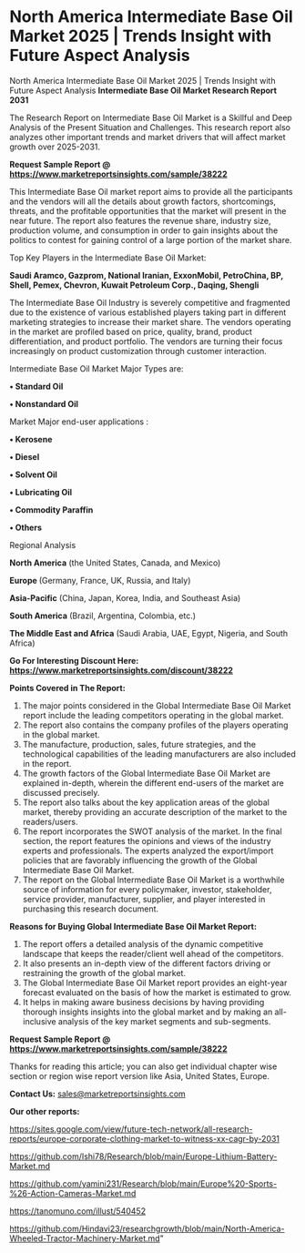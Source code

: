 # North America Intermediate Base Oil Market 2025 | Trends Insight with Future Aspect Analysis
 North America Intermediate Base Oil Market 2025 | Trends Insight with Future Aspect Analysis
<strong>Intermediate Base Oil Market Research Report 2031</strong>

The Research Report on Intermediate Base Oil Market is a Skillful and Deep Analysis of the Present Situation and Challenges. This research report also analyzes other important trends and market drivers that will affect market growth over 2025-2031.

<strong>Request Sample Report @ <a href=https://www.marketreportsinsights.com/sample/38222>https://www.marketreportsinsights.com/sample/38222</a></strong>

This Intermediate Base Oil market report aims to provide all the participants and the vendors will all the details about growth factors, shortcomings, threats, and the profitable opportunities that the market will present in the near future. The report also features the revenue share, industry size, production volume, and consumption in order to gain insights about the politics to contest for gaining control of a large portion of the market share.

Top Key Players in the Intermediate Base Oil Market:

<strong>Saudi Aramco, Gazprom, National Iranian, ExxonMobil, PetroChina, BP, Shell, Pemex, Chevron, Kuwait Petroleum Corp., Daqing, Shengli</strong>

The Intermediate Base Oil Industry is severely competitive and fragmented due to the existence of various established players taking part in different marketing strategies to increase their market share. The vendors operating in the market are profiled based on price, quality, brand, product differentiation, and product portfolio. The vendors are turning their focus increasingly on product customization through customer interaction.

Intermediate Base Oil Market Major Types are:

<strong>•  Standard Oil

•  Nonstandard Oil</strong>

Market Major end-user applications :

<strong>•  Kerosene

•  Diesel

•  Solvent Oil

•  Lubricating Oil

•  Commodity Paraffin

•  Others</strong>

Regional Analysis

</u><strong><b>North America</b></strong> (the United States, Canada, and Mexico)

<strong><b>Europe </b></strong>(Germany, France, UK, Russia, and Italy)

<strong><b>Asia-Pacific</b></strong> (China, Japan, Korea, India, and Southeast Asia)

<strong><b>South America</b></strong> (Brazil, Argentina, Colombia, etc.)

<strong><b>The Middle East and Africa</b></strong> (Saudi Arabia, UAE, Egypt, Nigeria, and South Africa)

<strong>Go For Interesting Discount Here: <a href=https://www.marketreportsinsights.com/discount/38222>https://www.marketreportsinsights.com/discount/38222</a></strong>

<strong>Points Covered in The Report:</strong>
<ol>
  <li>The major points considered in the Global Intermediate Base Oil Market report include the leading competitors operating in the global market.</li>
  <li>The report also contains the company profiles of the players operating in the global market.</li>
  <li>The manufacture, production, sales, future strategies, and the technological capabilities of the leading manufacturers are also included in the report.</li>
  <li>The growth factors of the Global Intermediate Base Oil Market are explained in-depth, wherein the different end-users of the market are discussed precisely.</li>
  <li>The report also talks about the key application areas of the global market, thereby providing an accurate description of the market to the readers/users.</li>
  <li>The report incorporates the SWOT analysis of the market. In the final section, the report features the opinions and views of the industry experts and professionals. The experts analyzed the export/import policies that are favorably influencing the growth of the Global Intermediate Base Oil Market.</li>
  <li>The report on the Global Intermediate Base Oil Market is a worthwhile source of information for every policymaker, investor, stakeholder, service provider, manufacturer, supplier, and player interested in purchasing this research document.</li>
</ol>
<strong>Reasons for Buying Global Intermediate Base Oil Market Report:</strong>

<ol>
  <li>The report offers a detailed analysis of the dynamic competitive landscape that keeps the reader/client well ahead of the competitors.</li>
  <li>It also presents an in-depth view of the different factors driving or restraining the growth of the global market.</li>
  <li>The Global Intermediate Base Oil Market report provides an eight-year forecast evaluated on the basis of how the market is estimated to grow.</li>
  <li>It helps in making aware business decisions by having providing thorough insights insights into the global market and by making an all-inclusive analysis of the key market segments and sub-segments.</li>
</ol>
<strong>Request Sample Report @ <a href=https://www.marketreportsinsights.com/sample/38222>https://www.marketreportsinsights.com/sample/38222</a></strong>


Thanks for reading this article; you can also get individual chapter wise section or region wise report version like Asia, United States, Europe.

<strong>Contact Us:</strong>
sales@marketreportsinsights.com

<strong>Our other reports:</strong>

<a href=https://sites.google.com/view/future-tech-network/all-research-reports/europe-corporate-clothing-market-to-witness-xx-cagr-by-2031>https://sites.google.com/view/future-tech-network/all-research-reports/europe-corporate-clothing-market-to-witness-xx-cagr-by-2031</a>

<a href=https://github.com/Ishi78/Research/blob/main/Europe-Lithium-Battery-Market.md>https://github.com/Ishi78/Research/blob/main/Europe-Lithium-Battery-Market.md</a>

<a href=https://github.com/yamini231/Research/blob/main/Europe%20-Sports-%26-Action-Cameras-Market.md>https://github.com/yamini231/Research/blob/main/Europe%20-Sports-%26-Action-Cameras-Market.md</a>

<a href=https://tanomuno.com/illust/540452>https://tanomuno.com/illust/540452</a>

<a href=https://github.com/Hindavi23/researchgrowth/blob/main/North-America-Wheeled-Tractor-Machinery-Market.md>https://github.com/Hindavi23/researchgrowth/blob/main/North-America-Wheeled-Tractor-Machinery-Market.md</a>"
